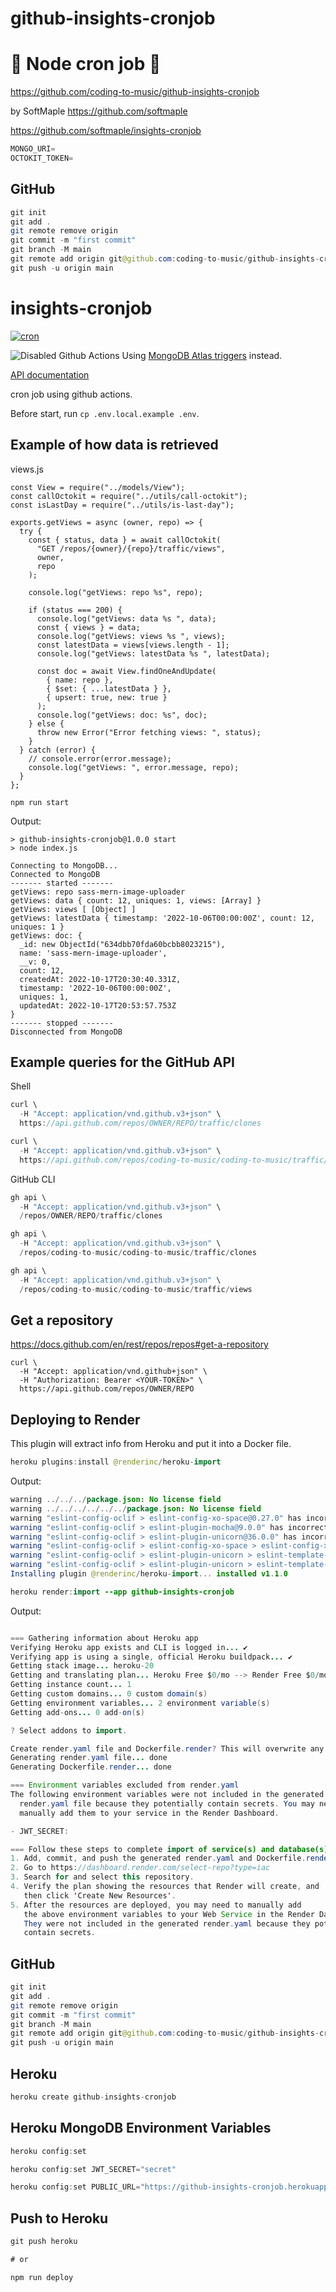 # github-insights-cronjob

# 🚀 Node cron job 🚀

https://github.com/coding-to-music/github-insights-cronjob

by SoftMaple https://github.com/softmaple

https://github.com/softmaple/insights-cronjob

```java
MONGO_URI=
OCTOKIT_TOKEN=
```

## GitHub

```java
git init
git add .
git remote remove origin
git commit -m "first commit"
git branch -M main
git remote add origin git@github.com:coding-to-music/github-insights-cronjob.git
git push -u origin main
```

# insights-cronjob

[![cron](https://github.com/SoftMaple/insights-cronjob/actions/workflows/main.yml/badge.svg)](https://github.com/SoftMaple/insights-cronjob/actions/workflows/main.yml)

![Disabled Github Actions](https://ik.imagekit.io/1winv85cn8g/SoftMaple/CRON/disable-github-action_geKFGNyx9.png)
Using [MongoDB Atlas triggers](https://docs.atlas.mongodb.com/triggers) instead.

[API documentation](https://docs.github.com/en/rest/reference/repository-metrics#traffic)

cron job using github actions.

Before start, run `cp .env.local.example .env`.

## Example of how data is retrieved

views.js

```
const View = require("../models/View");
const callOctokit = require("../utils/call-octokit");
const isLastDay = require("../utils/is-last-day");

exports.getViews = async (owner, repo) => {
  try {
    const { status, data } = await callOctokit(
      "GET /repos/{owner}/{repo}/traffic/views",
      owner,
      repo
    );

    console.log("getViews: repo %s", repo);

    if (status === 200) {
      console.log("getViews: data %s ", data);
      const { views } = data;
      console.log("getViews: views %s ", views);
      const latestData = views[views.length - 1];
      console.log("getViews: latestData %s ", latestData);

      const doc = await View.findOneAndUpdate(
        { name: repo },
        { $set: { ...latestData } },
        { upsert: true, new: true }
      );
      console.log("getViews: doc: %s", doc);
    } else {
      throw new Error("Error fetching views: ", status);
    }
  } catch (error) {
    // console.error(error.message);
    console.log("getViews: ", error.message, repo);
  }
};
```

```
npm run start
```

Output:

```
> github-insights-cronjob@1.0.0 start
> node index.js

Connecting to MongoDB...
Connected to MongoDB
------- started -------
getViews: repo sass-mern-image-uploader
getViews: data { count: 12, uniques: 1, views: [Array] }
getViews: views [ [Object] ]
getViews: latestData { timestamp: '2022-10-06T00:00:00Z', count: 12, uniques: 1 }
getViews: doc: {
  _id: new ObjectId("634dbb70fda60bcbb8023215"),
  name: 'sass-mern-image-uploader',
  __v: 0,
  count: 12,
  createdAt: 2022-10-17T20:30:40.331Z,
  timestamp: '2022-10-06T00:00:00Z',
  uniques: 1,
  updatedAt: 2022-10-17T20:53:57.753Z
}
------- stopped -------
Disconnected from MongoDB
```

## Example queries for the GitHub API

Shell

```java
curl \
  -H "Accept: application/vnd.github.v3+json" \
  https://api.github.com/repos/OWNER/REPO/traffic/clones

curl \
  -H "Accept: application/vnd.github.v3+json" \
  https://api.github.com/repos/coding-to-music/coding-to-music/traffic/clones
```

GitHub CLI

```java
gh api \
  -H "Accept: application/vnd.github.v3+json" \
  /repos/OWNER/REPO/traffic/clones

gh api \
  -H "Accept: application/vnd.github.v3+json" \
  /repos/coding-to-music/coding-to-music/traffic/clones

gh api \
  -H "Accept: application/vnd.github.v3+json" \
  /repos/coding-to-music/coding-to-music/traffic/views
```

## Get a repository

https://docs.github.com/en/rest/repos/repos#get-a-repository

```
curl \
  -H "Accept: application/vnd.github+json" \
  -H "Authorization: Bearer <YOUR-TOKEN>" \
  https://api.github.com/repos/OWNER/REPO
```

## Deploying to Render

This plugin will extract info from Heroku and put it into a Docker file.

```java
heroku plugins:install @renderinc/heroku-import
```

Output:

```java
warning ../../../package.json: No license field
warning ../../../../../../package.json: No license field
warning "eslint-config-oclif > eslint-config-xo-space@0.27.0" has incorrect peer dependency "eslint@>=7.20.0".
warning "eslint-config-oclif > eslint-plugin-mocha@9.0.0" has incorrect peer dependency "eslint@>=7.0.0".
warning "eslint-config-oclif > eslint-plugin-unicorn@36.0.0" has incorrect peer dependency "eslint@>=7.32.0".
warning "eslint-config-oclif > eslint-config-xo-space > eslint-config-xo@0.35.0" has incorrect peer dependency "eslint@>=7.20.0".
warning "eslint-config-oclif > eslint-plugin-unicorn > eslint-template-visitor@2.3.2" has incorrect peer dependency "eslint@>=7.0.0".
warning "eslint-config-oclif > eslint-plugin-unicorn > eslint-template-visitor > @babel/eslint-parser@7.16.3" has incorrect peer dependency "eslint@^7.5.0 || ^8.0.0".
Installing plugin @renderinc/heroku-import... installed v1.1.0
```

```java
heroku render:import --app github-insights-cronjob
```

Output:

```java

=== Gathering information about Heroku app
Verifying Heroku app exists and CLI is logged in... ✔️
Verifying app is using a single, official Heroku buildpack... ✔️
Getting stack image... heroku-20
Getting and translating plan... Heroku Free $0/mo --> Render Free $0/mo
Getting instance count... 1
Getting custom domains... 0 custom domain(s)
Getting environment variables... 2 environment variable(s)
Getting add-ons... 0 add-on(s)

? Select addons to import.

Create render.yaml file and Dockerfile.render? This will overwrite any existing files with the same name. (y/n): y
Generating render.yaml file... done
Generating Dockerfile.render... done

=== Environment variables excluded from render.yaml
The following environment variables were not included in the generated
  render.yaml file because they potentially contain secrets. You may need to
  manually add them to your service in the Render Dashboard.

- JWT_SECRET:

=== Follow these steps to complete import of service(s) and database(s) to Render
1. Add, commit, and push the generated render.yaml and Dockerfile.render to GitHub or GitLab.
2. Go to https://dashboard.render.com/select-repo?type=iac
3. Search for and select this repository.
4. Verify the plan showing the resources that Render will create, and
   then click 'Create New Resources'.
5. After the resources are deployed, you may need to manually add
   the above environment variables to your Web Service in the Render Dashboard.
   They were not included in the generated render.yaml because they potentially
   contain secrets.
```

## GitHub

```java
git init
git add .
git remote remove origin
git commit -m "first commit"
git branch -M main
git remote add origin git@github.com:coding-to-music/github-insights-cronjob.git
git push -u origin main
```

## Heroku

```java
heroku create github-insights-cronjob
```

## Heroku MongoDB Environment Variables

```java
heroku config:set

heroku config:set JWT_SECRET="secret"

heroku config:set PUBLIC_URL="https://github-insights-cronjob.herokuapp.com"

```

## Push to Heroku

```java
git push heroku

# or

npm run deploy
```
